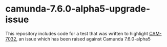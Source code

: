 # camunda-7.6.0-alpha5-upgrade-issue

This repository includes code for a test that was written to highlight [CAM-7032](https://app.camunda.com/jira/browse/CAM-7032), an issue which has been raised against Camunda 7.6.0-alpha5
